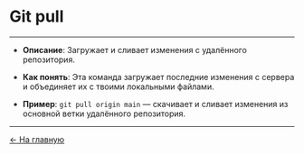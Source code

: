 # **Git pull**


---

- **Описание**: Загружает и сливает изменения с удалённого репозитория.

- **Как понять**: Эта команда загружает последние изменения с сервера и объединяет их с твоими локальными файлами.

- **Пример**: `git pull origin main` — скачивает и сливает изменения из основной ветки удалённого репозитория.

---

[← На главную](./readme.md)